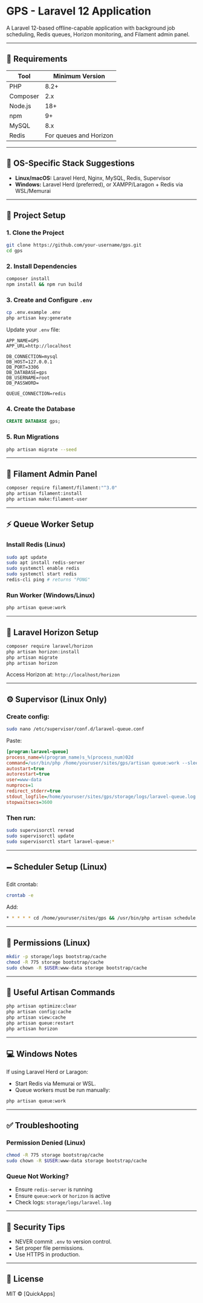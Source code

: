 # GPS - Laravel 12 Application

A Laravel 12-based offline-capable application with background job scheduling, Redis queues, Horizon monitoring, and Filament admin panel.

---

## 📀 Requirements

| Tool     | Minimum Version        |
| -------- | ---------------------- |
| PHP      | 8.2+                   |
| Composer | 2.x                    |
| Node.js  | 18+                    |
| npm      | 9+                     |
| MySQL    | 8.x                    |
| Redis    | For queues and Horizon |

---

## 👥 OS-Specific Stack Suggestions

* **Linux/macOS:** Laravel Herd, Nginx, MySQL, Redis, Supervisor
* **Windows:** Laravel Herd (preferred), or XAMPP/Laragon + Redis via WSL/Memurai

---

## 🚀 Project Setup

### 1. Clone the Project

```bash
git clone https://github.com/your-username/gps.git
cd gps
```

### 2. Install Dependencies

```bash
composer install
npm install && npm run build
```

### 3. Create and Configure `.env`

```bash
cp .env.example .env
php artisan key:generate
```

Update your `.env` file:

```dotenv
APP_NAME=GPS
APP_URL=http://localhost

DB_CONNECTION=mysql
DB_HOST=127.0.0.1
DB_PORT=3306
DB_DATABASE=gps
DB_USERNAME=root
DB_PASSWORD=

QUEUE_CONNECTION=redis
```

### 4. Create the Database

```sql
CREATE DATABASE gps;
```

### 5. Run Migrations

```bash
php artisan migrate --seed
```

---

## 🎨 Filament Admin Panel

```bash
composer require filament/filament:"^3.0"
php artisan filament:install
php artisan make:filament-user
```

---

## ⚡ Queue Worker Setup

### Install Redis (Linux)

```bash
sudo apt update
sudo apt install redis-server
sudo systemctl enable redis
sudo systemctl start redis
redis-cli ping # returns "PONG"
```

### Run Worker (Windows/Linux)

```bash
php artisan queue:work
```

---

## 🚀 Laravel Horizon Setup

```bash
composer require laravel/horizon
php artisan horizon:install
php artisan migrate
php artisan horizon
```

Access Horizon at: `http://localhost/horizon`

---

## ⚙️ Supervisor (Linux Only)

### Create config:

```bash
sudo nano /etc/supervisor/conf.d/laravel-queue.conf
```

Paste:

```ini
[program:laravel-queue]
process_name=%(program_name)s_%(process_num)02d
command=/usr/bin/php /home/youruser/sites/gps/artisan queue:work --sleep=3 --tries=3
autostart=true
autorestart=true
user=www-data
numprocs=1
redirect_stderr=true
stdout_logfile=/home/youruser/sites/gps/storage/logs/laravel-queue.log
stopwaitsecs=3600
```

### Then run:

```bash
sudo supervisorctl reread
sudo supervisorctl update
sudo supervisorctl start laravel-queue:*
```

---

## 🗕 Scheduler Setup (Linux)

Edit crontab:

```bash
crontab -e
```

Add:

```bash
* * * * * cd /home/youruser/sites/gps && /usr/bin/php artisan schedule:run >> /dev/null 2>&1
```

---

## 📂 Permissions (Linux)

```bash
mkdir -p storage/logs bootstrap/cache
chmod -R 775 storage bootstrap/cache
sudo chown -R $USER:www-data storage bootstrap/cache
```

---

## 🔢 Useful Artisan Commands

```bash
php artisan optimize:clear
php artisan config:cache
php artisan view:cache
php artisan queue:restart
php artisan horizon
```

---

## 💻 Windows Notes

If using Laravel Herd or Laragon:

* Start Redis via Memurai or WSL.
* Queue workers must be run manually:

```bash
php artisan queue:work
```

---

## ✅ Troubleshooting

### Permission Denied (Linux)

```bash
chmod -R 775 storage bootstrap/cache
sudo chown -R $USER:www-data storage bootstrap/cache
```

### Queue Not Working?

* Ensure `redis-server` is running
* Ensure `queue:work` or `horizon` is active
* Check logs: `storage/logs/laravel.log`

---

## 🔐 Security Tips

* NEVER commit `.env` to version control.
* Set proper file permissions.
* Use HTTPS in production.

---

## 📄 License

MIT © \[QuickApps]
